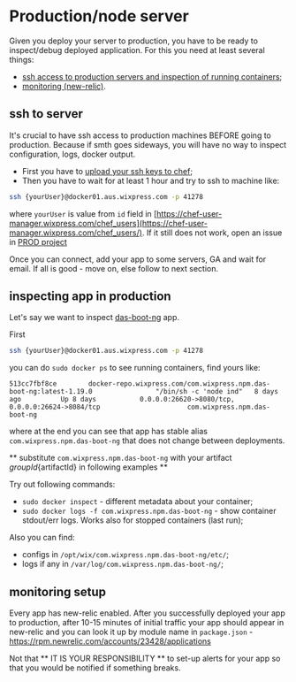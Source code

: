 # Production/node server

Given you deploy your server to production, you have to be ready to inspect/debug deployed application. For this you need at least several things:
 - [ssh access to production servers and inspection of running containers](#ssh-to-server);
 - [monitoring (new-relic)](#monitoring-setup).
 
## ssh to server
 It's crucial to have ssh access to production machines BEFORE going to production. Because if smth goes sideways, you will have no way to inspect configuration, logs, docker output.
 
  - First you have to [upload your ssh keys to chef](https://kb.wixpress.com/display/hoopoe/Create+SSH+keys+for+Production+and+GitHub);
  - Then you have to wait for at least 1 hour and try to ssh to machine like:
  
```bash
ssh {yourUser}@docker01.aus.wixpress.com -p 41278
```

where `yourUser` is value from `id` field in [https://chef-user-manager.wixpress.com/chef_users](https://chef-user-manager.wixpress.com/chef_users/). If it still does not work, open an issue in [PROD project](https://jira.wixpress.com/browse/PROD/)

Once you can connect, add your app to some servers, GA and wait for email. If all is good - move on, else follow to next section.

## inspecting app in production

Let's say we want to inspect [das-boot-ng](https://fryingpan.wixpress.com/services/com.wixpress.npm.das-boot-ng) app.

First 

```sh
ssh {yourUser}@docker01.aus.wixpress.com -p 41278
```

you can do `sudo docker ps` to see running containers, find yours like:

```
513cc7fbf8ce        docker-repo.wixpress.com/com.wixpress.npm.das-boot-ng:latest-1.19.0                "/bin/sh -c 'node ind"   8 days ago          Up 8 days           0.0.0.0:26620->8080/tcp, 0.0.0.0:26624->8084/tcp                      com.wixpress.npm.das-boot-ng
```

where at the end you can see that app has stable alias `com.wixpress.npm.das-boot-ng` that does not change between deployments.

** substitute `com.wixpress.npm.das-boot-ng` with your artifact ${groupId}${artifactId} in following examples **

Try out following commands:
 - `sudo docker inspect` - different metadata about your container;
 - `sudo docker logs -f com.wixpress.npm.das-boot-ng` - show container stdout/err logs. Works also for stopped containers (last run);

Also you can find:
 - configs in `/opt/wix/com.wixpress.npm.das-boot-ng/etc/`;
 - logs if any in `/var/log/com.wixpress.npm.das-boot-ng/`;

 
 ## monitoring setup

Every app has new-relic enabled. After you successfully deployed your app to production, after 10-15 minutes of initial traffic your app should appear in new-relic and you can look it up by module name in `package.json` - https://rpm.newrelic.com/accounts/23428/applications

Not that ** IT IS YOUR RESPONSIBILITY ** to set-up alerts for your app so that you would be notified if something breaks.
